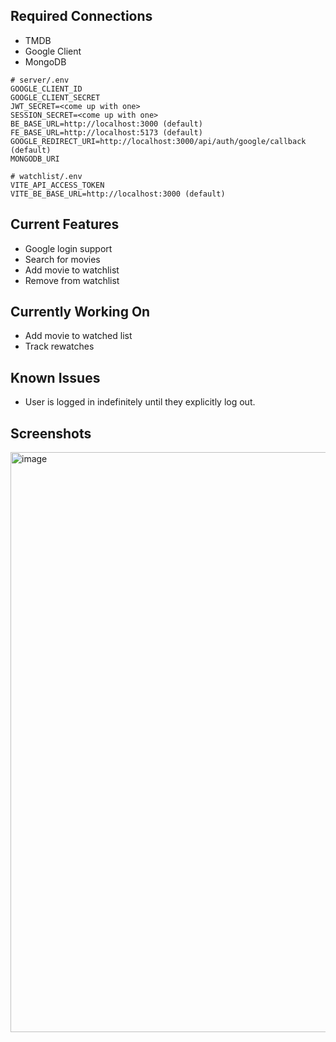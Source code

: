 Required Connections
-
- TMDB
- Google Client
- MongoDB


```
# server/.env
GOOGLE_CLIENT_ID
GOOGLE_CLIENT_SECRET
JWT_SECRET=<come up with one>
SESSION_SECRET=<come up with one>
BE_BASE_URL=http://localhost:3000 (default)
FE_BASE_URL=http://localhost:5173 (default)
GOOGLE_REDIRECT_URI=http://localhost:3000/api/auth/google/callback (default)
MONGODB_URI
```

```
# watchlist/.env
VITE_API_ACCESS_TOKEN
VITE_BE_BASE_URL=http://localhost:3000 (default)
```
Current Features
-
- Google login support
- Search for movies
- Add movie to watchlist
- Remove from watchlist

Currently Working On
-
- Add movie to watched list
- Track rewatches

Known Issues
-
- User is logged in indefinitely until they explicitly log out.

Screenshots
-
<img width="1918" height="928" alt="image" src="https://github.com/user-attachments/assets/d92829aa-1c98-4062-afc9-faddbef730c5" />




